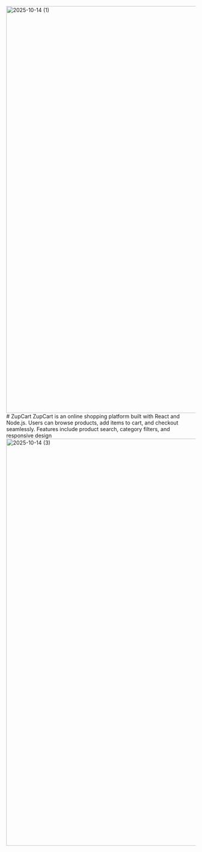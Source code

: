 <img width="1920" height="1080" alt="2025-10-14 (1)" src="https://github.com/user-attachments/assets/9ca60101-8ef7-430f-b98c-4437b9badf36" /># ZupCart
ZupCart is an online shopping platform built with React and Node.js. Users can browse products, add items to cart, and checkout seamlessly. Features include product search, category filters, and responsive design
<img width="1920" height="1080" alt="2025-10-14 (3)" src="https://github.com/user-attachments/assets/3f92dfb4-a894-4e67-9e77-19ed6e81baf0" />

